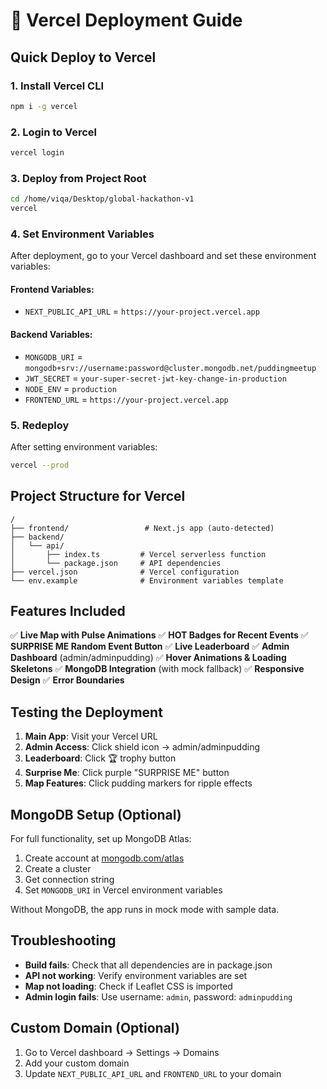 # 🚀 Vercel Deployment Guide

## Quick Deploy to Vercel

### 1. Install Vercel CLI
```bash
npm i -g vercel
```

### 2. Login to Vercel
```bash
vercel login
```

### 3. Deploy from Project Root
```bash
cd /home/viqa/Desktop/global-hackathon-v1
vercel
```

### 4. Set Environment Variables
After deployment, go to your Vercel dashboard and set these environment variables:

#### Frontend Variables:
- `NEXT_PUBLIC_API_URL` = `https://your-project.vercel.app`

#### Backend Variables:
- `MONGODB_URI` = `mongodb+srv://username:password@cluster.mongodb.net/puddingmeetup`
- `JWT_SECRET` = `your-super-secret-jwt-key-change-in-production`
- `NODE_ENV` = `production`
- `FRONTEND_URL` = `https://your-project.vercel.app`

### 5. Redeploy
After setting environment variables:
```bash
vercel --prod
```

## Project Structure for Vercel

```
/
├── frontend/                 # Next.js app (auto-detected)
├── backend/
│   └── api/
│       ├── index.ts         # Vercel serverless function
│       └── package.json     # API dependencies
├── vercel.json              # Vercel configuration
└── env.example              # Environment variables template
```

## Features Included

✅ **Live Map with Pulse Animations**
✅ **HOT Badges for Recent Events**
✅ **SURPRISE ME Random Event Button**
✅ **Live Leaderboard**
✅ **Admin Dashboard** (admin/adminpudding)
✅ **Hover Animations & Loading Skeletons**
✅ **MongoDB Integration** (with mock fallback)
✅ **Responsive Design**
✅ **Error Boundaries**

## Testing the Deployment

1. **Main App**: Visit your Vercel URL
2. **Admin Access**: Click shield icon → admin/adminpudding
3. **Leaderboard**: Click 🏆 trophy button
4. **Surprise Me**: Click purple "SURPRISE ME" button
5. **Map Features**: Click pudding markers for ripple effects

## MongoDB Setup (Optional)

For full functionality, set up MongoDB Atlas:

1. Create account at [mongodb.com/atlas](https://mongodb.com/atlas)
2. Create a cluster
3. Get connection string
4. Set `MONGODB_URI` in Vercel environment variables

Without MongoDB, the app runs in mock mode with sample data.

## Troubleshooting

- **Build fails**: Check that all dependencies are in package.json
- **API not working**: Verify environment variables are set
- **Map not loading**: Check if Leaflet CSS is imported
- **Admin login fails**: Use username: `admin`, password: `adminpudding`

## Custom Domain (Optional)

1. Go to Vercel dashboard → Settings → Domains
2. Add your custom domain
3. Update `NEXT_PUBLIC_API_URL` and `FRONTEND_URL` to your domain
